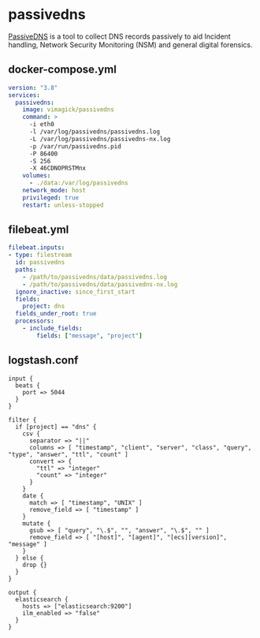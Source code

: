 passivedns
==========

[PassiveDNS][1] is a tool to collect DNS records passively to aid Incident handling, Network
Security Monitoring (NSM) and general digital forensics.

## docker-compose.yml

```yaml
version: "3.8"
services:
  passivedns:
    image: vimagick/passivedns
    command: >
      -i eth0
      -l /var/log/passivedns/passivedns.log
      -L /var/log/passivedns/passivedns-nx.log
      -p /var/run/passivedns.pid
      -P 86400
      -S 256
      -X 46CDNOPRSTMnx
    volumes:
      - ./data:/var/log/passivedns
    network_mode: host
    privileged: true
    restart: unless-stopped
```

## filebeat.yml

```yaml
filebeat.inputs:
- type: filestream
  id: passivedns
  paths:
    - /path/to/passivedns/data/passivedns.log
    - /path/to/passivedns/data/passivedns-nx.log
  ignore_inactive: since_first_start
  fields:
    project: dns
  fields_under_root: true
  processors:
    - include_fields:
        fields: ["message", "project"]
```

## logstash.conf

```
input {
  beats {
    port => 5044
  }
}

filter {
  if [project] == "dns" {
    csv {
      separator => "||"
      columns => [ "timestamp", "client", "server", "class", "query", "type", "answer", "ttl", "count" ]
      convert => {
        "ttl" => "integer"
        "count" => "integer"
      }
    }
    date {
      match => [ "timestamp", "UNIX" ]
      remove_field => [ "timestamp" ]
    }
    mutate {
      gsub => [ "query", "\.$", "", "answer", "\.$", "" ]
      remove_field => [ "[host]", "[agent]", "[ecs][version]", "message" ]
    }
  } else {
    drop {}
  }
}

output {
  elasticsearch {
    hosts => ["elasticsearch:9200"]
    ilm_enabled => "false"
  }
}
```

[1]: https://github.com/gamelinux/passivedns
